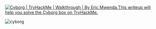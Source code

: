 <a target="_blank" href="https://github-readme-medium-recent-article.vercel.app/medium/@ericmwendarobert/0"><img src="https://github-readme-medium-recent-article.vercel.app/medium/@ericmwenda/0" alt="Cyborg | TryHackMe | Walkthrough | By Eric Mwenda.">This writeup will help you solve the Cyborg box on TryHackMe.</p></a>
![cyborg](https://github.com/codEric12/Cyborg-TryHackMe./assets/107801649/661f5339-fcd7-4f01-9fec-7c0bb23600c3)
